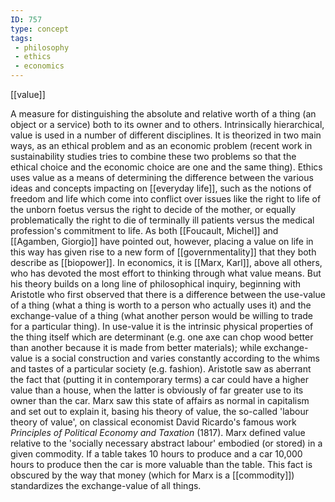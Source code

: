 ```yaml
---
ID: 757
type: concept
tags: 
 - philosophy
 - ethics
 - economics
---
```


[[value]]

 A measure for
distinguishing the absolute and relative worth of a thing (an object or
a service) both to its owner and to others. Intrinsically hierarchical,
value is used in a number of different disciplines. It is theorized in
two main ways, as an ethical problem and as an economic problem (recent
work in sustainability studies tries to combine these two problems so
that the ethical choice and the economic choice are one and the same
thing).
Ethics uses value as a means of determining the difference between the
various ideas and concepts impacting on [[everyday life]], such as the notions of
freedom and life which come into conflict over issues like the right to
life of the unborn foetus versus the right to decide of the mother, or
equally problematically the right to die of terminally ill patients
versus the medical profession's commitment to life. As both [[Foucault, Michel]] and [[Agamben, Giorgio]] have pointed out,
however, placing a value on life in this way has given rise to a new
form of [[governmentality]]
that they both describe as
[[biopower]].
In economics, it is [[Marx, Karl]], above all others,
who has devoted the most effort to thinking through what value means.
But his theory builds on a long line of philosophical inquiry, beginning
with Aristotle who first observed that there is a difference between the
use-value of a thing (what a thing is worth to a person who actually
uses it) and the exchange-value of a thing (what another person would be
willing to trade for a particular thing). In use-value it is the
intrinsic physical properties of the thing itself which are determinant
(e.g. one axe can chop wood better than another because it is made from
better materials); while exchange-value is a social construction and
varies constantly according to the whims and tastes of a particular
society (e.g. fashion).
Aristotle saw as aberrant the fact that (putting it in contemporary
terms) a car could have a higher value than a house, when the latter is
obviously of far greater use to its owner than the car. Marx saw this
state of affairs as normal in capitalism and set out to explain it,
basing his theory of value, the so-called 'labour theory of value', on
classical economist David Ricardo's famous work *Principles of Political
Economy and Taxation* (1817). Marx defined value relative to the
'socially necessary abstract labour' embodied (or stored) in a given
commodity. If a table takes 10 hours to produce and a car 10,000 hours
to produce then the car is more valuable than the table. This fact is
obscured by the way that money (which for Marx is a
[[commodity]]) standardizes
the exchange-value of all things.

